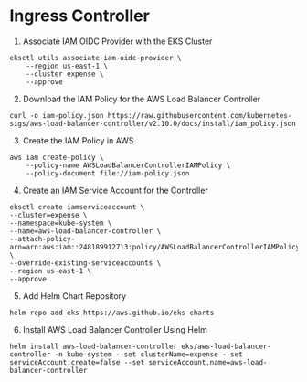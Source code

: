 # Ingress Controller

1. Associate IAM OIDC Provider with the EKS Cluster
```
eksctl utils associate-iam-oidc-provider \
    --region us-east-1 \
    --cluster expense \
    --approve
```
2. Download the IAM Policy for the AWS Load Balancer Controller
```
curl -o iam-policy.json https://raw.githubusercontent.com/kubernetes-sigs/aws-load-balancer-controller/v2.10.0/docs/install/iam_policy.json
```
3. Create the IAM Policy in AWS
```
aws iam create-policy \
    --policy-name AWSLoadBalancerControllerIAMPolicy \
    --policy-document file://iam-policy.json
```
4. Create an IAM Service Account for the Controller
```
eksctl create iamserviceaccount \
--cluster=expense \
--namespace=kube-system \
--name=aws-load-balancer-controller \
--attach-policy-arn=arn:aws:iam::248189912713:policy/AWSLoadBalancerControllerIAMPolicy \
--override-existing-serviceaccounts \
--region us-east-1 \
--approve
```
5. Add Helm Chart Repository
```
helm repo add eks https://aws.github.io/eks-charts
```
6. Install AWS Load Balancer Controller Using Helm
```
helm install aws-load-balancer-controller eks/aws-load-balancer-controller -n kube-system --set clusterName=expense --set serviceAccount.create=false --set serviceAccount.name=aws-load-balancer-controller
```